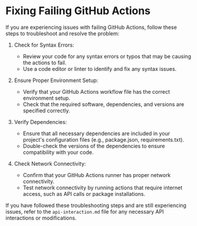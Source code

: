 # Fixing Failing GitHub Actions

If you are experiencing issues with failing GitHub Actions, follow these steps to troubleshoot and resolve the problem:

1. Check for Syntax Errors:
   - Review your code for any syntax errors or typos that may be causing the actions to fail.
   - Use a code editor or linter to identify and fix any syntax issues.

2. Ensure Proper Environment Setup:
   - Verify that your GitHub Actions workflow file has the correct environment setup.
   - Check that the required software, dependencies, and versions are specified correctly.

3. Verify Dependencies:
   - Ensure that all necessary dependencies are included in your project's configuration files (e.g., package.json, requirements.txt).
   - Double-check the versions of the dependencies to ensure compatibility with your code.

4. Check Network Connectivity:
   - Confirm that your GitHub Actions runner has proper network connectivity.
   - Test network connectivity by running actions that require internet access, such as API calls or package installations.

If you have followed these troubleshooting steps and are still experiencing issues, refer to the `api-interaction.md` file for any necessary API interactions or modifications.
